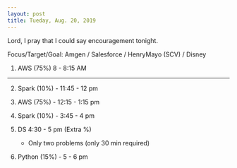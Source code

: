 ```yaml
---
layout: post
title: Tueday, Aug. 20, 2019
---
```


Lord, I pray that I could say encouragement tonight.
  

Focus/Target/Goal:  Amgen / Salesforce / HenryMayo (SCV) / Disney   

      
1. AWS (75%) 8 - 8:15 AM  

------------------ 

2. Spark (10%) - 11:45 - 12 pm

3. AWS (75%) - 12:15 - 1:15 pm 

4. Spark (10%) - 3:45 - 4 pm 

5. DS 4:30 - 5 pm (Extra %)
   - Only two problems (only 30 min required)

6. Python (15%) - 5 - 6 pm 

